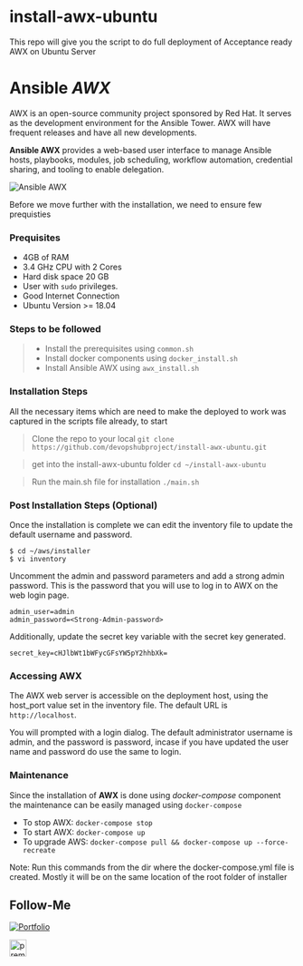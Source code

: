 # install-awx-ubuntu
This repo will give you the script to do full deployment of Acceptance ready AWX on Ubuntu Server


# Ansible _AWX_

AWX is an open-source community project sponsored by Red Hat. It serves as the development environment for the Ansible Tower. AWX will have frequent releases and have all new developments.

__Ansible AWX__ provides a web-based user interface to manage Ansible hosts, playbooks, modules, job scheduling, workflow automation, credential sharing, and tooling to enable delegation.


 ![Ansible AWX](https://www.google.com/url?sa=i&url=https%3A%2F%2Fdevops.cisel.ch%2Fdeploy-configure-and-maintain-awx-on-ubuntu-1804&psig=AOvVaw1K_8RGiydhDLH4xdy2l7bu&ust=1626941352080000&source=images&cd=vfe&ved=0CAsQjRxqFwoTCKjzr4Db8_ECFQAAAAAdAAAAABAD)


Before we move further with the installation, we need to ensure few prequisties

### Prequisites

- 4GB of RAM
- 3.4 GHz CPU with 2 Cores
- Hard disk space 20 GB
- User with `sudo` privileges.
- Good Internet Connection
- Ubuntu Version >= 18.04


### Steps to be followed

> - Install the prerequisites using `common.sh`
> - Install docker components using `docker_install.sh`
> - Install Ansible AWX using `awx_install.sh`

### Installation Steps
All the necessary items which are need to make the deployed to work was captured in the scripts file already, to start

> Clone the repo to your local
`git clone https://github.com/devopshubproject/install-awx-ubuntu.git`

> get into the install-awx-ubuntu folder
`cd ~/install-awx-ubuntu`

> Run the main.sh file for installation
`./main.sh`

### Post Installation Steps (Optional)

Once the installation is complete we can edit the inventory file to update the default username and password.

```
$ cd ~/aws/installer
$ vi inventory
```

Uncomment the admin and password parameters and add a strong admin password. This is the password that you will use to log in to AWX on the web login page.
```
admin_user=admin
admin_password=<Strong-Admin-password>
```

Additionally, update the secret key variable with the secret key generated.
```
secret_key=cHJlbWt1bWFycGFsYW5pY2hhbXk=
```

### Accessing AWX

The AWX web server is accessible on the deployment host, using the host_port value set in the inventory file. The default URL is `http://localhost`.

You will prompted with a login dialog. The default administrator username is admin, and the password is password, incase if you have updated the user name and password do use the same to login.

### Maintenance

Since the installation of __AWX__ is done using _docker-compose_ component the maintenance can be easily managed using `docker-compose` 

* To stop AWX: `docker-compose stop`
* To start AWX: `docker-compose up`
* To upgrade AWS: `docker-compose pull && docker-compose up --force-recreate`

Note: Run this commands from the dir where the docker-compose.yml file is created. Mostly it will be on the same location of the root folder of installer


## Follow-Me

[![Portfolio](https://img.shields.io/badge/GitHub-100000?style=for-the-badge&logo=github&logoColor=white)](https://github.com/premkumar-palanichamy)
<p align="left">
<a href="https://linkedin.com/in/premkumarpalanichamy" target="blank"><img align="center" src="https://raw.githubusercontent.com/rahuldkjain/github-profile-readme-generator/master/src/images/icons/Social/linked-in-alt.svg" alt="premkumarpalanichamy" height="30" width="30" /></a>
</p>